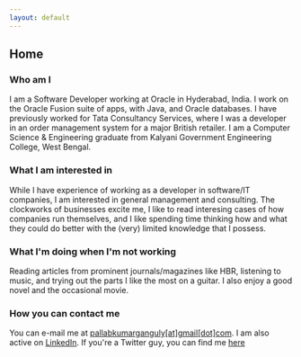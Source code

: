 ```yaml
---
layout: default
---
```

## Home

### Who am I

I am a Software Developer working at Oracle in Hyderabad, India. I work on the Oracle Fusion suite of apps, with Java, and Oracle databases. I have previously worked for Tata Consultancy Services, where I was a developer in an order management system for a major British retailer.
I am a Computer Science & Engineering graduate from Kalyani Government Engineering College, West Bengal.

### What I am interested in

While I have experience of working as a developer in software/IT companies, I am interested in general management and consulting. The clockworks of businesses excite me, I like to read interesing cases of how companies run themselves, and I like spending time thinking how and what they could do better with the (very) limited knowledge that I possess.

### What I'm doing when I'm not working

Reading articles from prominent journals/magazines like HBR, listening to music, and trying out the parts I like the most on a guitar. I also enjoy a good novel and the occasional movie.

### How you can contact me

You can e-mail me at [pallabkumarganguly[at]gmail[dot]com](mailto:pallabkumarganguly@gmail.com). I am also active on [LinkedIn](https://www.linkedin.com/in/pallab-kumar-ganguly/). If you're a Twitter guy, you can find me [here](https://twitter.com/pallabkganguly)
